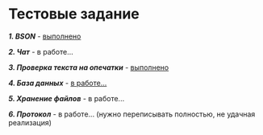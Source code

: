 # Тестовые задание

**_1. BSON_** - [выполнено](https://github.com/SergeiNevostruev/backend_marathon_Lad/tree/main/bson)

**_2. Чат_** - в работе...

**_3. Проверка текста на опечатки_** - [выполнено](https://github.com/SergeiNevostruev/backend_marathon_Lad/tree/main/checking_for_typos)

**_4. База данных_** - [в работе...](https://github.com/SergeiNevostruev/backend_marathon_Lad/tree/main/easyDB)

**_5. Хранение файлов_** - в работе...

**_6. Протокол_** - в работе... (нужно переписывать полностью, не удачная реализация)
